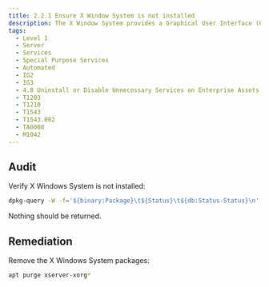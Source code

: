 ```yaml
---
title: 2.2.1 Ensure X Window System is not installed
description: The X Window System provides a Graphical User Interface (GUI) where users can have multiple windows in which to run programs and various add on. The X Windows system is typically used on workstations where users login, but not on servers where users typically do not login.
tags:
  - Level 1
  - Server
  - Services
  - Special Purpose Services
  - Automated
  - IG2
  - IG3
  - 4.8 Uninstall or Disable Unnecessary Services on Enterprise Assets and Software
  - T1203
  - T1210
  - T1543
  - T1543.002
  - TA0008
  - M1042
---
```


## Audit
Verify X Windows System is not installed:
```bash
dpkg-query -W -f='${binary:Package}\t${Status}\t${db:Status-Status}\n' xserver-xorg* | grep -Pi '\h+installed\b'
```

Nothing should be returned.

## Remediation
Remove the X Windows System packages:
```bash
apt purge xserver-xorg*
```

